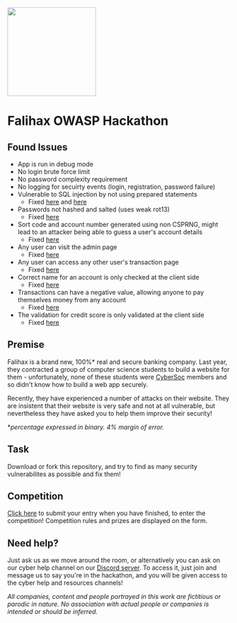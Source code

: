 <img src="static/falihax.png" width="200" />

# Falihax OWASP Hackathon

## Found Issues
- App is run in debug mode
- No login brute force limit
- No password complexity requirement
- No logging for secuirty events (login, registration, password failure)
- Vulnerable to SQL injection by not using prepared statements
	- Fixed [here](commit/51757ee526e42201e4ec316e64c3f4a95ff36c19) and [here](commit/d9f2ac0c22a95c44c5df5084f0fd392ae63ac71a)
- Passwords not hashed and salted (uses weak rot13)
	- Fixed [here](commit/d86c1663876afca48d6d15598795b3b04f9ea873)
- Sort code and account number generated using non CSPRNG, might lead to an attacker being able to guess a user's account details
	- Fixed [here](commit/85dcdad0e35cc297a65dbf6802e8e0f93cd5c253)
- Any user can visit the admin page
	- Fixed [here](commit/6dff0feb13d255abe5e8661669b6fe43003ac353)
- Any user can access any other user's transaction page
	- Fixed [here](commit/89015d8ab789c326cc7866cc23ac684a8e69b986)
- Correct name for an account is only checked at the client side
	- Fixed [here](commit/43c60628f79757080b063ebcdbb4b5e0df9f3dad)
- Transactions can have a negative value, allowing anyone to pay themselves money from any account
	- Fixed [here](commit/d0cf14043d5204cdcedc32bcb47a614106d9b8d3)
- The validation for credit score is only validated at the client side
	- Fixed [here](commit/58b3f362e5885cf8f287c91a06b1d7af3d96737a)

## Premise
Falihax is a brand new, 100%* real and secure banking company. Last year, they
contracted a group of computer science students to build a website for them -
unfortunately, none of these students
were [CyberSoc](https://cybersoc.org.uk/?r=falihax) members and so didn't know
how to build a web app securely.

Recently, they have experienced a number of
attacks on their website. They are insistent that their website is very safe and
not at all vulnerable, but nevertheless they have asked you to help them improve
their security!

**percentage expressed in binary. 4% margin of error.*

## Task
Download or fork this repository, and try to find as many security vulnerabilites
as possible and fix them!

## Competition

[Click here](https://forms.office.com/r/hza2ZDWt02) to submit your entry when
you have finished, to enter the competition! Competition rules and prizes are
displayed on the form.

## Need help?
Just ask us as we move around the room, or alternatively you can ask on our
cyber help channel on our [Discord server](https://cybersoc.org.uk/discord).
To access it, just join and message us to say you're in the hackathon, and you
will be given access to the cyber help and resources channels!

*All companies, content and people portrayed in this work
are fictitious or parodic in nature. No association with actual people or
companies is intended or should be inferred.*

